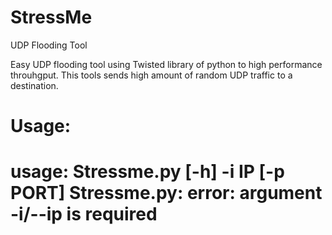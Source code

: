 # StressMe
UDP Flooding Tool

Easy UDP flooding tool using Twisted library of python to high performance throuhgput. This tools sends high amount of random UDP traffic to a destination. 

Usage:
================================================
usage: Stressme.py [-h] -i IP [-p PORT]
Stressme.py: error: argument -i/--ip is required
================================================
